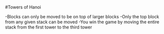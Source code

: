 #Towers of Hanoi

-Blocks can only be moved to be on top of larger blocks
-Only the top block from any given stack can be moved
-You win the game by moving the entire stack from the first tower to the third tower